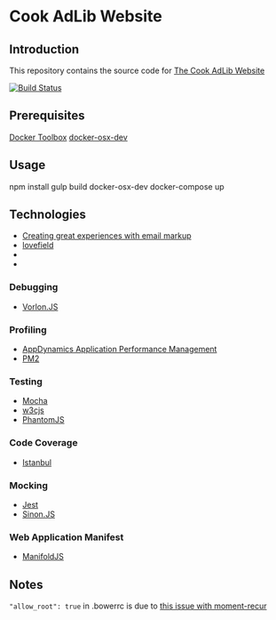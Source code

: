 # Cook AdLib Website

## Introduction
This repository contains the source code for [The Cook AdLib Website](http://www.cookadlib.com/)

[![Build Status](https://travis-ci.org/cookadlib/www.cookadlib.com.svg)](https://travis-ci.org/cookadlib/www.cookadlib.com)

## Prerequisites
  [Docker Toolbox](https://docs.docker.com/mac/)
  [docker-osx-dev](https://github.com/brikis98/docker-osx-dev)

## Usage
  npm install
  gulp build
  docker-osx-dev
  docker-compose up

## Technologies
* [Creating great experiences with email markup](https://youtu.be/7uQ87m9RB74?list=PLOU2XLYxmsILOIxBRPPhgYbuSslr50KVq)
* [lovefield](https://google.github.io/lovefield/)
* []()
* []()

### Debugging
* [Vorlon.JS](http://vorlonjs.com/)

### Profiling
* [AppDynamics Application Performance Management](https://www.appdynamics.com/product/application-performance-management/)
* [PM2](http://pm2.keymetrics.io/)

### Testing
* [Mocha](https://mochajs.org/)
* [w3cjs](https://thomasdavis.github.io/w3cjs/)
* [PhantomJS](http://phantomjs.org/)

### Code Coverage
* [Istanbul](https://gotwarlost.github.io/istanbul/)

### Mocking
* [Jest](https://facebook.github.io/jest/)
* [Sinon.JS](http://sinonjs.org/)

### Web Application Manifest
* [ManifoldJS](http://www.manifoldjs.com/)

## Notes
`"allow_root": true` in .bowerrc is due to [this issue with moment-recur](https://github.com/c-trimm/moment-recur/issues/47)
